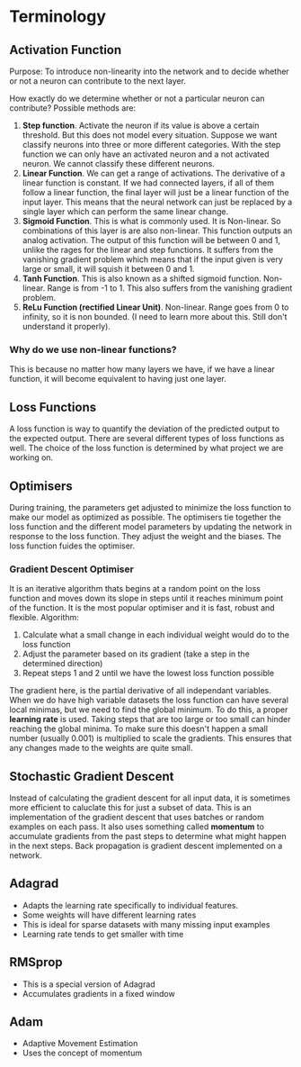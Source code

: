 # Terminology
## Activation Function
Purpose: To introduce non-linearity into the network and to decide whether or not a neuron can contribute to the next layer.

How exactly do we determine whether or not a particular neuron can contribute?
Possible methods are:
1. **Step function**. Activate the neuron if its value is above a certain threshold. But this does not model every situation. Suppose we want classify neurons into three or more different categories. With the step function we can only have an activated neuron and a not activated neuron. We cannot classify these different neurons.
2. **Linear Function**. We can get a range of activations. The derivative of a linear function is constant. If we had connected layers, if all of them follow a linear function, the final layer will just be a linear function of the input layer. This means that the neural network can just be replaced by a single layer which can perform the same linear change. 
3. **Sigmoid Function**. This is what is commonly used. It is Non-linear. So combinations of this layer is are also non-linear. This function outputs an analog activation. The output of this function will be between 0 and 1, unlike the rages for the linear and step functions. It suffers from the vanishing gradient problem which means that if the input given is very large or small, it will squish it between 0 and 1.
4. **Tanh Function**. This is also known as a shifted sigmoid function. Non-linear. Range is from -1 to 1. This also suffers from the vanishing gradient problem.
5. **ReLu Function (rectified Linear Unit)**. Non-linear. Range goes from 0 to infinity, so it is non bounded. (I need to learn more about this. Still don't understand it properly).

### Why do we use non-linear functions? 
This is because no matter how many layers we have, if we have a linear function, it will become equivalent to having just one layer. 

## Loss Functions
A loss function is way to quantify the deviation of the predicted output to the expected output. There are several different types of loss functions as well. The choice of the loss function is determined by what project we are working on.

## Optimisers
During training, the parameters get adjusted to minimize the loss function to make our model as optimized as possible. The optimisers tie together the loss function and the different model parameters by updating the network in response to the loss function. They adjust the weight and the biases. The loss function fuides the optimiser. 
### Gradient Descent Optimiser
It is an iterative algorithm thats begins at a random point on the loss function and moves down its slope in steps until it reaches minimum point of the function. It is the most popular optimiser and it is fast, robust and flexible.
Algorithm:
1. Calculate what a small change in each individual weight would do to the loss function
2. Adjust the parameter based on its gradient (take a step in the determined direction)
3. Repeat steps 1 and 2 until we have the lowest loss function possible

The gradient here, is the partial derivative of all independant variables. When we do have high variable datasets the loss function can have several local minimas, but we need to find the global minimum. To do this, a proper **learning rate** is used. Taking steps that are too large or too small can hinder reaching the global minima. To make sure this doesn't happen a small number (usually 0.001) is multiplied to scale the gradients. This ensures that any changes made to the weights are quite small.

## Stochastic Gradient Descent
Instead of calculating the gradient descent for all input data, it is sometimes more efficient to caluclate this for just a subset of data. This is an implementation of the gradient descent that uses batches or random examples on each pass. It also uses something called **momentum** to accumulate gradients from the past steps to determine what might happen in the next steps.
Back propagation is gradient descent implemented on a network.

## Adagrad
- Adapts the learning rate specifically to individual features. 
- Some weights will have different learning rates
- This is ideal for sparse datasets with many missing input examples
- Learning rate tends to get smaller with time

## RMSprop
- This is a special version of Adagrad
- Accumulates gradients in a fixed window

## Adam
- Adaptive Movement Estimation
- Uses the concept of momentum
